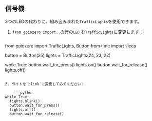## 信号機

3つのLEDの代わりに、組み込みまれた`TrafficLights`を使用できます。

1. `from gpiozero import..`の行の`LED` を`TrafficLights`に変更します：
    
    ```python
from gpiozero import TrafficLights, Button
from time import sleep

button = Button(25)
lights = TrafficLights(24, 23, 22)

while True:
  button.wait_for_press()
  lights.on()
  button.wait_for_release()
  lights.off()
```

2. ライトを`blink`に変更してみてください：
    
    ```python
while True:
  lights.blink()
  button.wait_for_press()
  lights.off()
  button.wait_for_release()
```